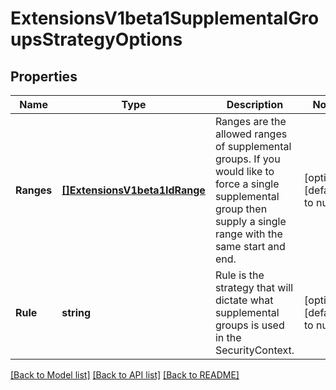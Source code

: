 # ExtensionsV1beta1SupplementalGroupsStrategyOptions

## Properties
Name | Type | Description | Notes
------------ | ------------- | ------------- | -------------
**Ranges** | [**[]ExtensionsV1beta1IdRange**](extensions.v1beta1.IDRange.md) | Ranges are the allowed ranges of supplemental groups.  If you would like to force a single supplemental group then supply a single range with the same start and end. | [optional] [default to null]
**Rule** | **string** | Rule is the strategy that will dictate what supplemental groups is used in the SecurityContext. | [optional] [default to null]

[[Back to Model list]](../README.md#documentation-for-models) [[Back to API list]](../README.md#documentation-for-api-endpoints) [[Back to README]](../README.md)


